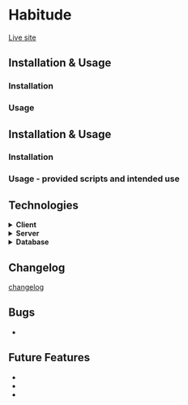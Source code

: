 # Habitude

[Live site]()


## Installation & Usage

### Installation

### Usage

## Installation & Usage

### Installation

### Usage - provided scripts and intended use

## Technologies

<details>
  <summary><b>Client</b></summary>
  
  - 1
  - 2
  - 3

</details>

<details>
  <summary><b>Server</b></summary>

- 1
- 2
- 3

</details>

<details>
  <summary><b>Database</b></summary>

- 1

</details>


## Changelog

[changelog](./changelog.md)

## Bugs

- 

## Future Features

-
-
-